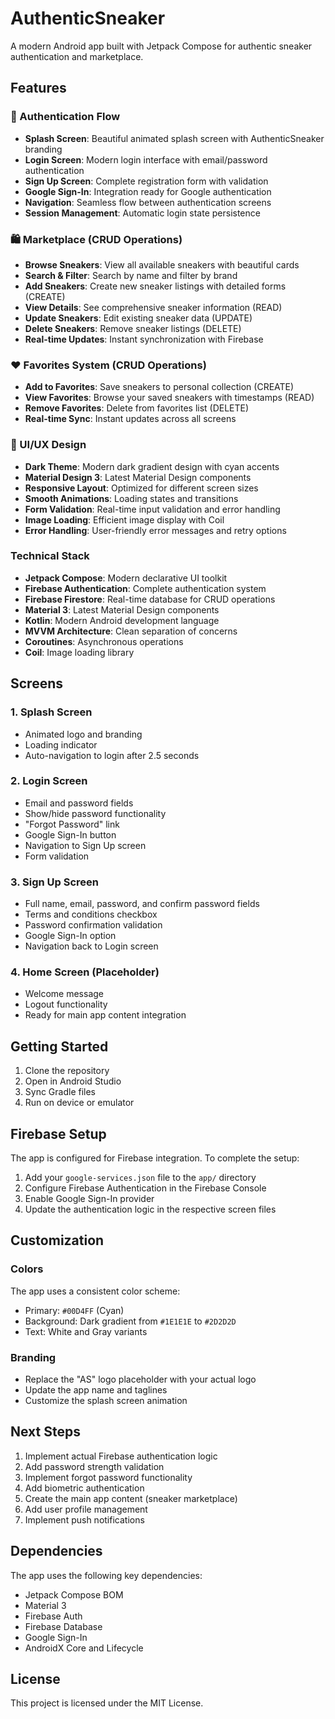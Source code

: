 # AuthenticSneaker

A modern Android app built with Jetpack Compose for authentic sneaker authentication and marketplace.

## Features

### 🔐 Authentication Flow
- **Splash Screen**: Beautiful animated splash screen with AuthenticSneaker branding
- **Login Screen**: Modern login interface with email/password authentication
- **Sign Up Screen**: Complete registration form with validation
- **Google Sign-In**: Integration ready for Google authentication
- **Navigation**: Seamless flow between authentication screens
- **Session Management**: Automatic login state persistence

### 🛍️ Marketplace (CRUD Operations)
- **Browse Sneakers**: View all available sneakers with beautiful cards
- **Search & Filter**: Search by name and filter by brand
- **Add Sneakers**: Create new sneaker listings with detailed forms (CREATE)
- **View Details**: See comprehensive sneaker information (READ)
- **Update Sneakers**: Edit existing sneaker data (UPDATE)
- **Delete Sneakers**: Remove sneaker listings (DELETE)
- **Real-time Updates**: Instant synchronization with Firebase

### ❤️ Favorites System (CRUD Operations)
- **Add to Favorites**: Save sneakers to personal collection (CREATE)
- **View Favorites**: Browse your saved sneakers with timestamps (READ)
- **Remove Favorites**: Delete from favorites list (DELETE)
- **Real-time Sync**: Instant updates across all screens

### 🎨 UI/UX Design
- **Dark Theme**: Modern dark gradient design with cyan accents
- **Material Design 3**: Latest Material Design components
- **Responsive Layout**: Optimized for different screen sizes
- **Smooth Animations**: Loading states and transitions
- **Form Validation**: Real-time input validation and error handling
- **Image Loading**: Efficient image display with Coil
- **Error Handling**: User-friendly error messages and retry options

### Technical Stack
- **Jetpack Compose**: Modern declarative UI toolkit
- **Firebase Authentication**: Complete authentication system
- **Firebase Firestore**: Real-time database for CRUD operations
- **Material 3**: Latest Material Design components
- **Kotlin**: Modern Android development language
- **MVVM Architecture**: Clean separation of concerns
- **Coroutines**: Asynchronous operations
- **Coil**: Image loading library

## Screens

### 1. Splash Screen
- Animated logo and branding
- Loading indicator
- Auto-navigation to login after 2.5 seconds

### 2. Login Screen
- Email and password fields
- Show/hide password functionality
- "Forgot Password" link
- Google Sign-In button
- Navigation to Sign Up screen
- Form validation

### 3. Sign Up Screen
- Full name, email, password, and confirm password fields
- Terms and conditions checkbox
- Password confirmation validation
- Google Sign-In option
- Navigation back to Login screen

### 4. Home Screen (Placeholder)
- Welcome message
- Logout functionality
- Ready for main app content integration

## Getting Started

1. Clone the repository
2. Open in Android Studio
3. Sync Gradle files
4. Run on device or emulator

## Firebase Setup

The app is configured for Firebase integration. To complete the setup:

1. Add your `google-services.json` file to the `app/` directory
2. Configure Firebase Authentication in the Firebase Console
3. Enable Google Sign-In provider
4. Update the authentication logic in the respective screen files

## Customization

### Colors
The app uses a consistent color scheme:
- Primary: `#00D4FF` (Cyan)
- Background: Dark gradient from `#1E1E1E` to `#2D2D2D`
- Text: White and Gray variants

### Branding
- Replace the "AS" logo placeholder with your actual logo
- Update the app name and taglines
- Customize the splash screen animation

## Next Steps

1. Implement actual Firebase authentication logic
2. Add password strength validation
3. Implement forgot password functionality
4. Add biometric authentication
5. Create the main app content (sneaker marketplace)
6. Add user profile management
7. Implement push notifications

## Dependencies

The app uses the following key dependencies:
- Jetpack Compose BOM
- Material 3
- Firebase Auth
- Firebase Database
- Google Sign-In
- AndroidX Core and Lifecycle

## License

This project is licensed under the MIT License. 